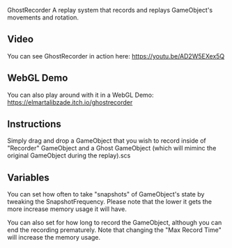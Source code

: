  GhostRecorder
A replay system that records and replays GameObject's movements and rotation.

## Video

You can see GhostRecorder in action here: https://youtu.be/AD2W5EXex5Q

## WebGL Demo

You can also play around with it in a WebGL Demo: https://elmartalibzade.itch.io/ghostrecorder

## Instructions
Simply drag and drop a GameObject that you wish to record inside of "Recorder" GameObject and a Ghost GameObject (which will miminc the original GameObject during the replay).scs

## Variables
You can set how often to take "snapshots" of GameObject's state by tweaking the SnapshotFrequency. Please note that the lower it gets the more increase memory usage it will have.

You can also set for how long to record the GameObject, although you can end the recording prematurely. Note that changing the "Max Record Time" will increase the memory usage.

